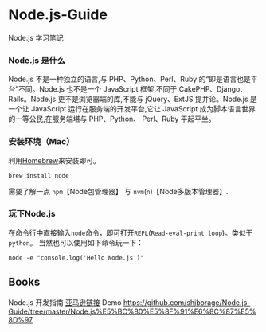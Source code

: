 # Node.js-Guide
Node.js 学习笔记

### Node.js 是什么
Node.js 不是一种独立的语言,与 PHP、Python、Perl、Ruby 的“即是语言也是平台”不同。Node.js 也不是一个 JavaScript 框架,不同于 CakePHP、Django、Rails。Node.js 更不是浏览器端的库,不能与 jQuery、ExtJS  提并论。Node.js 是一个让 JavaScript 运行在服务端的开发平台,它让 JavaScript 成为脚本语言世界的一等公民,在服务端堪与 PHP、Python、 Perl、Ruby 平起平坐。

### 安装环境（Mac）
利用[Homebrew]()来安装即可。
```
brew install node
```
需要了解一点 `npm`【Node包管理器】 与 `nvm`(`n`)【Node多版本管理器】.

### 玩下Node.js
在命令行中直接输入`node`命令，即可打开`REPL`(`Read-eval-print loop`)。类似于 `python`。
当然也可以使用如下命令玩一下：
```
node -e "console.log('Hello Node.js')"
```

## Books  
Node.js 开发指南 [亚马逊链接](http://www.amazon.cn/Node-%E9%83%AD%E5%AE%B6%E5%AE%9D/dp/B00ALPRM3W/ref=sr_1_14?ie=UTF8&qid=1456324247&sr=8-14&keywords=node.js)
Demo <https://github.com/shjborage/Node.js-Guide/tree/master/Node.js%E5%BC%80%E5%8F%91%E6%8C%87%E5%8D%97>

